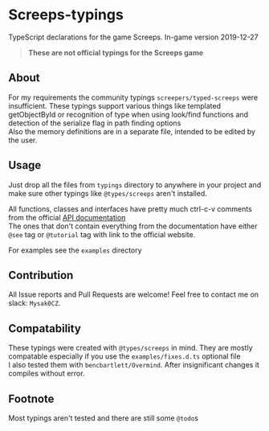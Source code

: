 # Screeps-typings
TypeScript declarations for the game Screeps. In-game version 2019-12-27

> **These are not official typings for the Screeps game**

## About

For my requirements the community typings `screepers/typed-screeps` were insufficient. These typings support various things like templated getObjectById or recognition of type when using look/find functions and detection of the serialize flag in path finding options  
Also the memory definitions are in a separate file, intended to be edited by the user.

## Usage

Just drop all the files from `typings` directory to anywhere in your project and make sure other typings like `@types/screeps` aren't installed.

All functions, classes and interfaces have pretty much ctrl-c-v comments from the official [API documentation][Official API]  
The ones that don't contain everything from the documentation have either `@see` tag or `@tutorial` tag with link to the official website.

For examples see the `examples` directory

## Contribution

All Issue reports and Pull Requests are welcome! Feel free to contact me on slack: `Mysak0CZ`.

## Compatability

These typings were created with `@types/screeps` in mind. They are mostly compatable especially if you use the `examples/fixes.d.ts` optional file  
I also tested them with `bencbartlett/Overmind`. After insignificant changes it compiles without error.

## Footnote

Most typings aren't tested and there are still some `@todo`s 

[Official API]: https://docs.screeps.com/api/